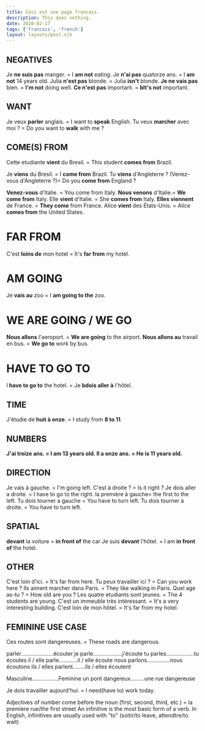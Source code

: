 ```yaml
---
title: Ceci est une page francais.
description: This does nothing.
date: 2020-02-17
tags: ['francais', 'french']
layout: layouts/post.njk
---
```


## NEGATIVES
Je <b>ne suis pas</b> manger. = I <b>am not</b> eating.
Je <b>n'ai pas</b> quatorze ans. = I <b>am not</b> 14 years old.
Julia <b>n'est pas</b> blonde. = Julia <b>isn't</b> blonde.
<b>Je ne vais pas</b> bien. = <b>I'm not</b> doing well.
<b>Ce n'est pas</b> important. = <b>bIt's not</b> important.




## WANT
Je veux <b>parler</b> anglais. = I want to <b>speak</b> English.
Tu veux <b>marcher</b> avec moi ? = Do you want to <b>walk</b> with me ?


## COME(S) FROM
Cette etudiante <b>vient</b> du Bresil. = This student <b>comes from</b> Brazil.

Je <b>viens</b> du Bresil. = I <b>come from</b> Brazil.
Tu <b>viens</b> d'Angleterre ? (Venez-vous d'Angleterre ?)= Do you <b>come from</b> England ?

<b>Venez-vous</b> d'Italie. = You come from Italy. 
<b>Nous venons</b> d'Italie.= <b>We come from</b> Italy.
Elle <b>vient</b> d'Italie. = She <b>comes from</b> Italy.
<b>Elles viennent</b> de France. = <b>They come</b> from France.
Alice <b>vient</b> des États-Unis. = Alice <b>comes from</b> the United States.

# FAR FROM
C'est <b>loins de</b> mon hotel = It's <b>far from</b> my hotel.

# AM GOING
Je <b>vais au</b> zoo = I <b>am going to the</b> zoo.

# WE ARE GOING / WE GO
<b>Nous allons</b> l'aeroport. = <b>We are going</b> to the airport.
<b>Nous allons au</b> travail en bus. = <b>We go to</b> work by bus.

# HAVE TO GO TO
I<b> have to go to</b> the hotel. = Je <b>bdois aller à</b> l'hôtel.


## TIME
J'étudie de <b>huit à onze</b>. = I study from <b>8 to 11</b>.

## NUMBERS
<b>J'ai treize ans. = I am 13 years old.
Il a onze ans. = He is 11 years old.</b>

## DIRECTION
Je vais à gauche. = I'm going left.
C'est à droite ? = Is it right ?
Je dois aller a droite. = I have to go to the right.
la première à gauche= the first to the left.
Tu dois tourner a gauche = You have to turn left. 
Tu dois tourner à droite. = You have to turn left.


## SPATIAL
<b>devant</b> la voiture = <b>in front of</b> the car
Je suis <b>devant</b> l'hôtel. = I am <b>in front of</b> the hotel.



## OTHER
C'est loin d'ici. = It's far from here.
Tu peux travailler ici ? = Can you work here ?
Ils aiment marcher dans Paris. = They like walking in Paris.
Quel age as-tu ? = How old are you ?
Les quatre etudiants sont jeunes. = The 4 students are young.
C'est un immeuble très intéressant. = It's a very interesting building.
C'est loin de mon hôtel. = It's far from my hotel.

## FEMININE USE CASE
Ces routes sont dangereuses. = These roads are dangerous.

parler.....................écouter
je parle...................j'écoute
tu parles..................tu écoutes
il / elle parle............il / elle écoute
nous parlons...............nous écoutons
ils / elles parlent........ils / elles écoutent

Masculine.................Feminine
un pont dangereux.........une rue dangereuse


Je dois travailler aujourd'hui. = I need(have to) work today.


Adjectives of number come before the noun (first, second, third, etc.) = la premiere rue/the first street
An infinitive is the most basic form of a verb. In English, infinitives are usually used with "to" (soitir/to leave, attendtre/to wait)

